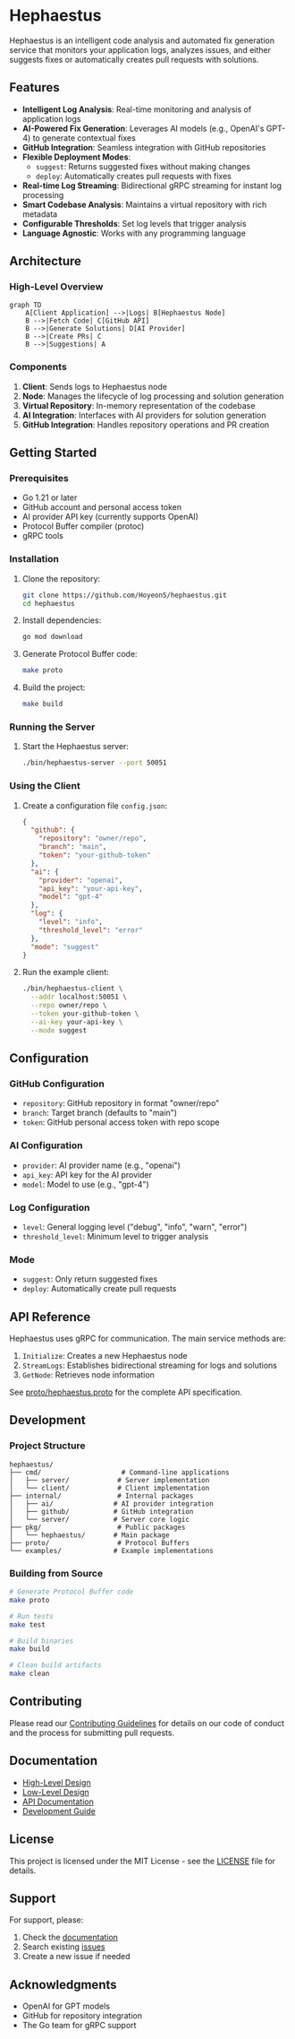 # Hephaestus

Hephaestus is an intelligent code analysis and automated fix generation service that monitors your application logs, analyzes issues, and either suggests fixes or automatically creates pull requests with solutions.

## Features

- **Intelligent Log Analysis**: Real-time monitoring and analysis of application logs
- **AI-Powered Fix Generation**: Leverages AI models (e.g., OpenAI's GPT-4) to generate contextual fixes
- **GitHub Integration**: Seamless integration with GitHub repositories
- **Flexible Deployment Modes**:
  - `suggest`: Returns suggested fixes without making changes
  - `deploy`: Automatically creates pull requests with fixes
- **Real-time Log Streaming**: Bidirectional gRPC streaming for instant log processing
- **Smart Codebase Analysis**: Maintains a virtual repository with rich metadata
- **Configurable Thresholds**: Set log levels that trigger analysis
- **Language Agnostic**: Works with any programming language

## Architecture

### High-Level Overview

```mermaid
graph TD
    A[Client Application] -->|Logs| B[Hephaestus Node]
    B -->|Fetch Code| C[GitHub API]
    B -->|Generate Solutions| D[AI Provider]
    B -->|Create PRs| C
    B -->|Suggestions| A
```

### Components

1. **Client**: Sends logs to Hephaestus node
2. **Node**: Manages the lifecycle of log processing and solution generation
3. **Virtual Repository**: In-memory representation of the codebase
4. **AI Integration**: Interfaces with AI providers for solution generation
5. **GitHub Integration**: Handles repository operations and PR creation

## Getting Started

### Prerequisites

- Go 1.21 or later
- GitHub account and personal access token
- AI provider API key (currently supports OpenAI)
- Protocol Buffer compiler (protoc)
- gRPC tools

### Installation

1. Clone the repository:
   ```bash
   git clone https://github.com/HoyeonS/hephaestus.git
   cd hephaestus
   ```

2. Install dependencies:
   ```bash
   go mod download
   ```

3. Generate Protocol Buffer code:
   ```bash
   make proto
   ```

4. Build the project:
   ```bash
   make build
   ```

### Running the Server

1. Start the Hephaestus server:
   ```bash
   ./bin/hephaestus-server --port 50051
   ```

### Using the Client

1. Create a configuration file `config.json`:
   ```json
   {
     "github": {
       "repository": "owner/repo",
       "branch": "main",
       "token": "your-github-token"
     },
     "ai": {
       "provider": "openai",
       "api_key": "your-api-key",
       "model": "gpt-4"
     },
     "log": {
       "level": "info",
       "threshold_level": "error"
     },
     "mode": "suggest"
   }
   ```

2. Run the example client:
   ```bash
   ./bin/hephaestus-client \
     --addr localhost:50051 \
     --repo owner/repo \
     --token your-github-token \
     --ai-key your-api-key \
     --mode suggest
   ```

## Configuration

### GitHub Configuration
- `repository`: GitHub repository in format "owner/repo"
- `branch`: Target branch (defaults to "main")
- `token`: GitHub personal access token with repo scope

### AI Configuration
- `provider`: AI provider name (e.g., "openai")
- `api_key`: API key for the AI provider
- `model`: Model to use (e.g., "gpt-4")

### Log Configuration
- `level`: General logging level ("debug", "info", "warn", "error")
- `threshold_level`: Minimum level to trigger analysis

### Mode
- `suggest`: Only return suggested fixes
- `deploy`: Automatically create pull requests

## API Reference

Hephaestus uses gRPC for communication. The main service methods are:

1. `Initialize`: Creates a new Hephaestus node
2. `StreamLogs`: Establishes bidirectional streaming for logs and solutions
3. `GetNode`: Retrieves node information

See [proto/hephaestus.proto](proto/hephaestus.proto) for the complete API specification.

## Development

### Project Structure

```
hephaestus/
├── cmd/                    # Command-line applications
│   ├── server/            # Server implementation
│   └── client/            # Client implementation
├── internal/              # Internal packages
│   ├── ai/               # AI provider integration
│   ├── github/           # GitHub integration
│   └── server/           # Server core logic
├── pkg/                   # Public packages
│   └── hephaestus/       # Main package
├── proto/                 # Protocol Buffers
└── examples/             # Example implementations
```

### Building from Source

```bash
# Generate Protocol Buffer code
make proto

# Run tests
make test

# Build binaries
make build

# Clean build artifacts
make clean
```

## Contributing

Please read our [Contributing Guidelines](CONTRIBUTING.md) for details on our code of conduct and the process for submitting pull requests.

## Documentation

- [High-Level Design](docs/HLD.md)
- [Low-Level Design](docs/LLD.md)
- [API Documentation](docs/API.md)
- [Development Guide](docs/DEVELOPMENT.md)

## License

This project is licensed under the MIT License - see the [LICENSE](LICENSE) file for details.

## Support

For support, please:
1. Check the [documentation](docs/)
2. Search existing [issues](https://github.com/HoyeonS/hephaestus/issues)
3. Create a new issue if needed

## Acknowledgments

- OpenAI for GPT models
- GitHub for repository integration
- The Go team for gRPC support 